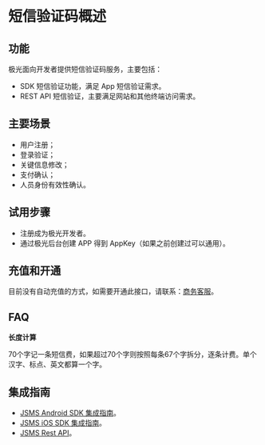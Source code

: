 # 短信验证码概述
## 功能
极光面向开发者提供短信验证码服务，主要包括：

+ SDK 短信验证功能，满足 App 短信验证需求。
+ REST API 短信验证，主要满足网站和其他终端访问需求。

## 主要场景
+ 用户注册；
+ 登录验证；
+ 关键信息修改；
+ 支付确认；
+ 人员身份有效性确认。

## 试用步骤
+ 注册成为极光开发者。
+ 通过极光后台创建 APP 得到 AppKey（如果之前创建过可以通用）。


## 充值和开通
目前没有自动充值的方式，如需要开通此接口，请联系：[商务客服](https://www.jiguang.cn/accounts/business/form)。

## FAQ

**长度计算**

70个字记一条短信费，如果超过70个字则按照每条67个字拆分，逐条计费。单个汉字、标点、英文都算一个字。


## 集成指南
* [JSMS Android SDK 集成指南](../client/Android_SMS_SDK.md)。
* [JSMS iOS SDK 集成指南](../client/iOS_SMS_SDK.md)。
* [JSMS Rest API](../server/rest_api_jsms.md)。
